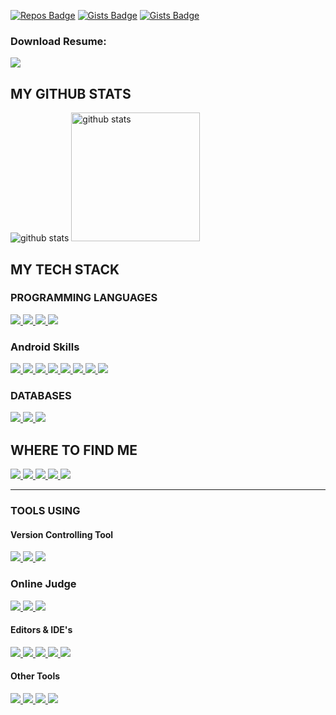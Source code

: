 [![Repos Badge](https://badges.pufler.dev/repos/ATIK-FAYSAL)](https://github.com/ATIK-FAYSAL)
[![Gists Badge](https://badges.pufler.dev/gists/ATIK-FAYSAL)](https://gist.github.com/ATIK-FAYSAL)
[![Gists Badge](https://pageview.vercel.app/?github_user=ATIK-FAYSAL)](https://github.com/ATIK-FAYSAL)


### Download Resume:
<a title="Resume" href="https://drive.google.com/file/d/13T38SWM2HF2GoCuX2oSRL8LQ2ckiySpQ/view?usp=sharing">
   <img src="https://img.shields.io/badge/Resume-black?color=14171A&labelColor=212121&logo=resume&logoColor=ffffff"/>
</a>

<h2>MY GITHUB STATS</h2>
<p>
  <img title="github stats" src="https://github-readme-stats.vercel.app/api?username=ATIK-FAYSAL&show_icons=true&line_height=27">
  <img title="github stats" height="206" src="https://github-readme-stats.vercel.app/api/top-langs/?username=ATIK-FAYSAL">
</p>

<h2>MY TECH STACK </h2>

<h3>PROGRAMMING LANGUAGES </h3>
<p>
  <a title="Kotlin" href="https://kotlinlang.org/">
    <img src="https://img.shields.io/badge/kotlin-%23777BB4.svg?&style=flat-square&logo=kotlin&logoColor=white"/>
  </a>
  <a title="JAVA" href="https://www.java.com/en/">
    <img src="https://img.shields.io/badge/JAVA-%23ED8B00.svg?&style=flat-square&logo=java&logoColor=white"/>
  </a>
  <a title="C++" href="https://isocpp.org/">
    <img src="https://img.shields.io/badge/C++-%23ED8B00.svg?&style=flat-square&logo=C++&logoColor=white"/>
  </a>
   <a title="PHP" href="https://www.php.net/">
    <img src="https://img.shields.io/badge/PHP-%23777BB4.svg?&style=flat-square&logo=php&logoColor=white"/>
  </a>
</p>

<h3>Android Skills</h3>
<a title="Problem Solving" href="https://developer.android.com/jetpack/guide?gclid=Cj0KCQiAsqOMBhDFARIsAFBTN3cyt6Ka7dlmc7t2DCxmhKGVcadHR-vz13HCC4NgyaoBYZkWBdctbMcaAnOhEALw_wcB&gclsrc=aw.ds">
  <img src="https://img.shields.io/badge/Prolem%20Solving%20-%23E3B120.svg?&style=flat-square&logo=mvvm&logoColor=white"/>
</a>
<a title="MVVM" href="https://developer.android.com/jetpack/guide?gclid=Cj0KCQiAsqOMBhDFARIsAFBTN3cyt6Ka7dlmc7t2DCxmhKGVcadHR-vz13HCC4NgyaoBYZkWBdctbMcaAnOhEALw_wcB&gclsrc=aw.ds">
  <img src="https://img.shields.io/badge/MVVM%20-%23E34F26.svg?&style=flat-square&logo=mvvm&logoColor=white"/>
</a>
<a title="RxAndroid" href="https://github.com/ReactiveX/RxAndroid">
    <img src="https://img.shields.io/badge/RxAndroid%20-%230E56EF.svg?&style=flat-square&logo=rxandroid&logoColor=white"/>
</a>
<a title="Kotlin Coroutines" href="https://www.markdownguide.org/">
    <img src="https://img.shields.io/badge/Coroutines%20-%239220EC.svg?&style=flat-square&logo=coroutines&logoColor=white"/>
</a>
<a title="Firebase" href="https://www.javascript.com/">
    <img src="https://img.shields.io/badge/Firebase%20-%23F1A708.svg?&style=flat-square&logo=firebase&logoColor=white"/>
</a>
<a title="GPS Location" href="https://jquery.com/">
    <img src="https://img.shields.io/badge/GPS%20Location%20-%237FE5A9.svg?&style=flat-square&logo=gps&logoColor=white"/>
</a>
<a title="Data Binding" href="https://www.php.net/">
    <img src="https://img.shields.io/badge/Data%20binding%20-%237FB0E5.svg?&style=flat-square&logo=gps&logoColor=white"/>
</a>
<a title="Kotlin KTX" href="https://www.markdownguide.org/">
    <img src="https://img.shields.io/badge/Kotin%20KTX-%23FE0439.svg?&style=flat-square&logo=kotlinktx&logoColor=white"/>
</a>

<h3>DATABASES</h3>
    
<a title="SQLite" href="https://www.sqlite.org/index.html">
    <img src="https://img.shields.io/badge/SQLite%20-%23003B57.svg?&style=flat-square&logo=sqlite&logoColor=white"/>
</a>
<a title="MYSQL" href="https://www.mysql.com/">
    <img src="http://img.shields.io/badge/-MYSQL-%234479A1?style=flat-square&logo=mysql&logoColor=ffffff"/>
</a>
<a title="Room" href="https://developer.android.com/training/data-storage/room">
    <img src="https://img.shields.io/badge/-Room-%234479A1?style=flat-square&logo=room&logoColor=ffffff"/>
</a>

<h2>WHERE TO FIND ME</h2>
<p>
    <a title="Facebook" href="https://facebook.com/ATIK-FAYSAL">
        <img src="https://img.shields.io/badge/-AtikFaysal-%233b5998?style=flat-square&logo=Facebook&logoColor=ffffff" />
    </a>
    <a title="LinkedIn" href="https://www.linkedin.com/in/ATIK-FAYSAL/">
        <img src="https://img.shields.io/badge/-AtikFaysal-%230e76a8?style=flat-square&logo=Linkedin&logoColor=ffffff" />
    </a>
    <a title="Instagram" href="https://instagram.com/mr.ms.AtikFaysal">
        <img src="https://img.shields.io/badge/-AtikFaysal-%233f729b?style=flat-square&logo=instagram&logoColor=ffffff" />
    </a>
    <a title="Twitter" href="https://twitter.com/ATIK-FAYSAL">
        <img src="https://img.shields.io/badge/-AtikFaysal-%2300acee?style=flat-square&logo=twitter&logoColor=ffffff" />
    </a>
    <a title="Youtube" href="https://www.youtube.com/channel/UCIj_o-fxwSZwYMwEKy8AuVg">
        <img src="https://img.shields.io/badge/-AtikFaysal-%23FF0000?style=flat-square&logo=youtube" />
    </a>
</p>

<hr/>
<h3>TOOLS USING</h3>

<h4>Version Controlling Tool </h4>

<a title="Git" href="https://git-scm.com/">
   <img src="https://img.shields.io/badge/Git%20-%23F05033.svg?&style=flat-square&logo=git&logoColor=white"/>
</a>
<a title="Github" href="https://github.com/ATIK-FAYSAL">
   <img src="https://img.shields.io/badge/Github%20-%23121011.svg?&style=flat-square&logo=github&logoColor=white"/>
</a>
<a title="BitBucket" href="https://bitbucket.org/atik1404/">
   <img src="https://img.shields.io/badge/Bitbucket%20-%230047B3.svg?&style=flat-square&logo=bitbucket&logoColor=white"/>
</a>

<h3>Online Judge</h3>

<a title="UVA" href="https://tinyurl.com/4c3u6b2e">
   <img src="https://img.shields.io/badge/UVA%20-%23A304FE.svg?&style=flat-square&logo=uva&logoColor=white"/>
</a>
<a title="Codeforces" href="https://tinyurl.com/4c3u6b2e">
   <img src="https://img.shields.io/badge/Codeforces%20-%23FE04AE.svg?&style=flat-square&logo=codeforces&logoColor=white"/>
</a>
<a title="URI" href="https://tinyurl.com/4c3u6b2e">
   <img src="https://img.shields.io/badge/URI%20-%2304E0FE.svg?&style=flat-square&logo=uri&logoColor=white"/>
</a>

<h4>Editors & <span title="Intergrated Development Environment">IDE</span>'s</h4>
    
<a title="Android Studio" href="https://developer.android.com/studio">
   <img src="https://img.shields.io/badge/-Android%20Studio-%23007ACC?style=flat-square&logo=android" />
</a>
<a title="PHPSTORM" href="https://www.jetbrains.com/phpstorm/">
   <img src="https://img.shields.io/badge/-PhpStorm-%239250f5?style=flat-square&logo=phpstorm" />
</a>
<a title="PyCharm" href="https://www.jetbrains.com/pycharm/">
   <img src="https://img.shields.io/badge/-PyCharm-%23000000?style=flat-square&logo=pycharm" />
</a>
<a title="Sublime Text" href="https://www.sublimetext.com/">
   <img src="https://img.shields.io/badge/-Sublime%20Text-%23FF9800?style=flat-square&logo=sublime-text&logoColor=white" />
</a>
<a title="Atom" href="https://atom.io/">
   <img src="https://img.shields.io/badge/-Atom%20-%2366595C?style=flat-square&logo=atom" />
</a>

<h4>Other Tools</h4>

<a title="The World Wide Web Consortium (W3C)" href="https://www.w3.org/">
   <img src="https://img.shields.io/badge/W3C-%23005A9C.svg?&style=flat-square&logo=w3c&logoColor=white"/>
</a>
<a title="APACHE (Web Server)" href="https://www.apache.org/">
   <img src="https://img.shields.io/badge/Apache-%23D22128.svg?&style=flat-square&logo=apache&logoColor=white"/>
</a>
<a title="XAMPP" href="https://www.apachefriends.org/download.html">
   <img src="https://img.shields.io/badge/XAMPP-%23FB7A24.svg?&style=flat-square&logo=xampp&logoColor=white"/>
</a>
<a title="Trello" href="https://trello.com/">
   <img src="https://img.shields.io/badge/Trello-%230079BF.svg?&style=flat-square&logo=trello&logoColor=white"/>
</a>

[website]: https://clustercoding.com/
[twitter]: https://twitter.com/ATIK-FAYSAL
[youtube]:  https://www.youtube.com/
[linkedin]: https://bd.linkedin.com/in/atik-faysal-368a6412b
[facebook]: https://www.facebook.com/ATIK-FAYSAL/

